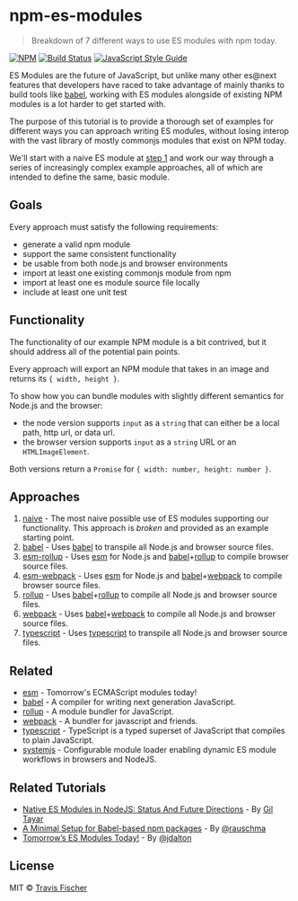 # npm-es-modules

> Breakdown of 7 different ways to use ES modules with npm today.

[![NPM](https://img.shields.io/npm/v/npm-es-modules.svg)](https://www.npmjs.com/package/npm-es-modules) [![Build Status](https://travis-ci.com/transitive-bullshit/npm-es-modules.svg?branch=master)](https://travis-ci.com/transitive-bullshit/npm-es-modules) [![JavaScript Style Guide](https://img.shields.io/badge/code_style-standard-brightgreen.svg)](https://standardjs.com)

ES Modules are the future of JavaScript, but unlike many other es@next features that developers have raced to take advantage of mainly thanks to build tools like [babel](https://babeljs.io/), working with ES modules alongside of existing NPM modules is a lot harder to get started with.

The purpose of this tutorial is to provide a thorough set of examples for different ways you can approach writing ES modules, without losing interop with the vast library of mostly commonjs modules that exist on NPM today.

We'll start with a naive ES module at [step 1](1-naive) and work our way through a series of increasingly complex example approaches, all of which are intended to define the same, basic module.


## Goals

Every approach must satisfy the following requirements:

- generate a valid npm module
- support the same consistent functionality
- be usable from both node.js and browser environments
- import at least one existing commonjs module from npm
- import at least one es module source file locally
- include at least one unit test


## Functionality

The functionality of our example NPM module is a bit contrived, but it should address all of the potential pain points.

Every approach will export an NPM module that takes in an image and returns its `{ width, height }`.

To show how you can bundle modules with slightly different semantics for Node.js and the browser:
- the node version supports `input` as a `string` that can either be a local path, http url, or data url.
- the browser version supports `input` as a `string` URL or an `HTMLImageElement`.

Both versions return a `Promise` for `{ width: number, height: number }`.


## Approaches

<!-- 0. [commonjs](0-commonjs) - Old-school commonjs module using `module.exports` and `require` as a starting point. -->
1. [naive](1-naive) - The most naive possible use of ES modules supporting our functionality. This approach is *broken* and provided as an example starting point.
2. [babel](2-babel) - Uses [babel](https://babeljs.io/) to transpile all Node.js and browser source files.
3. [esm-rollup](3-esm-rollup) - Uses [esm](https://github.com/standard-things/esm) for Node.js and [babel](https://babeljs.io/)+[rollup](https://rollupjs.org/guide/en) to compile browser source files.
4. [esm-webpack](4-esm-webpack) - Uses [esm](https://github.com/standard-things/esm) for Node.js and [babel](https://babeljs.io/)+[webpack](https://webpack.js.org/) to compile browser source files.
5. [rollup](5-rollup) - Uses [babel](https://babeljs.io/)+[rollup](https://rollupjs.org/guide/en) to compile all Node.js and browser source files.
6. [webpack](6-webpack) - Uses [babel](https://babeljs.io/)+[webpack](https://webpack.js.org/) to compile all Node.js and browser source files.
7. [typescript](7-typescript) - Uses [typescript](https://www.typescriptlang.org/) to transpile all Node.js and browser source files.


## Related

- [esm](https://github.com/standard-things/esm) - Tomorrow's ECMAScript modules today!
- [babel](https://babeljs.io/) - A compiler for writing next generation JavaScript.
- [rollup](https://rollupjs.org/guide/en) - A module bundler for JavaScript.
- [webpack](https://webpack.js.org/) - A bundler for javascript and friends.
- [typescript](https://www.typescriptlang.org/) - TypeScript is a typed superset of JavaScript that compiles to plain JavaScript.
- [systemjs](https://github.com/systemjs/systemjs) - Configurable module loader enabling dynamic ES module workflows in browsers and NodeJS.


## Related Tutorials

- [Native ES Modules in NodeJS: Status And Future Directions](https://medium.com/@giltayar/native-es-modules-in-nodejs-status-and-future-directions-part-i-ee5ea3001f71) - By [Gil Tayar](https://medium.com/@giltayar)
- [A Minimal Setup for Babel-based npm packages](http://2ality.com/2017/07/npm-packages-via-babel.html) - By [@rauschma](https://twitter.com/rauschma)
- [Tomorrow’s ES Modules Today!](https://medium.com/web-on-the-edge/tomorrows-es-modules-today-c53d29ac448c) - By [@jdalton](https://twitter.com/jdalton)


## License

MIT © [Travis Fischer](https://github.com/transitive-bullshit)
